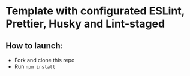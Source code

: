 # Template with configurated ESLint, Prettier, Husky and Lint-staged

## How to launch:

 - Fork and clone this repo
 - Run `npm install`
